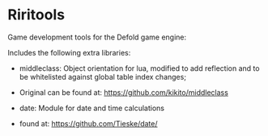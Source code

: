 # Riritools
Game development tools for the Defold game engine:

Includes the following extra libraries:
- middleclass: Object orientation for lua, modified to add reflection and to be whitelisted against global table index changes;
- Original can be found at: https://github.com/kikito/middleclass 

- date: Module for date and time calculations
- found at: https://github.com/Tieske/date/
